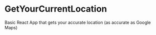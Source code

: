 # GetYourCurrentLocation
Basic React App that gets your accurate location (as accurate as Google Maps)
